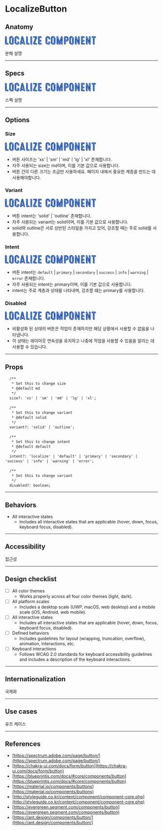 # LocalizeButton

## Anatomy

![./resources/anatomy/button.anatomy.png](./resources/anatomy/button.anatomy.png)

분해 설명

---

## Specs

![./resources/specs/button.specs.png](./resources/specs/button.specs.png)

스펙 설명

---

## Options

### Size

![./resources/options/button.options.size.png](./resources/options/button.options.size.png)

- 버튼 사이즈는 'xs' | 'sm' | 'md' | 'lg' | 'xl' 존재합니다.
- 자주 사용되는 size는 md이며, 이를 기본 값으로 사용합니다.
- 버튼 간의 다른 크기는 조금만 사용하세요. 페이지 내에서 중요한 계층을 만드는 데 사용해야합니다.

### Variant

![./resources/options/button.options.variant.png](./resources/options/button.options.variant.png)

- 버튼 intent는 'solid' | 'outline' 존재합니다.
- 자주 사용되는 variant는 solid이며, 이를 기본 값으로 사용합니다.
- solid와 outline은 서로 상반된 스타일을 가지고 있어, 강조할 때는 주로 solid를 사용합니다.

### Intent

![./resources/options/button.options.intent.png](./resources/options/button.options.intent.png)

- 버튼 intent는 `default` | `primary` | `secondary` | `success` | `info` | `warning` | `error` 존재합니다.
- 자주 사용되는 intent는 primary이며, 이를 기본 값으로 사용합니다.
- intent는 주로 계층과 상태를 나타내며, 강조할 떄는 primary를 사용합니다.

### Disabled

![./resources/options/button.options.disabled.png](./resources/options/button.options.disabled.png)

- 비활성화 된 상태의 버튼은 작업이 존재하지만 해당 상황에서 사용할 수 없음을 나타냅니다.
- 이 상태는 레이아웃 연속성을 유지하고 나중에 작업을 사용할 수 있음을 알리는 데 사용할 수 있습니다.

---

## Props

```tsx
  /**
   * Set this to change size
   * @default md
   */
  size?: 'xs' | 'sm' | 'md' | 'lg' | 'xl';

  /**
   * Set this to change variant
   * @default solid
   */
  variant?: 'solid' | 'outline';

  /**
   * Set this to change intent
   * @default default
   */
  intent?: 'localize' | 'default' | 'primary' | 'secondary' | 'success' | 'info' | 'warning' | 'error';

  /**
   * Set this to change variant
   */
  disabled?: boolean;
```

---

## Behaviors

- All interactive states
  - Includes all interactive states that are applicable (hover, down, focus, keyboard focus, disabled).

---

## Accessibility

접근성

---

## Design checklist

- [ ] All color themes
  - Works properly across all four color themes (light, dark).
- [ ] All platform scales
  - Includes a desktop scale (UWP, macOS, web desktop) and a mobile scale (iOS, Android, web mobile).
- [ ] All interactive states
  - Includes all interactive states that are applicable (hover, down, focus, keyboard focus, disabled).
- [ ] Defined behaviors
  - Includes guidelines for layout (wrapping, truncation, overflow), animation, interactions, etc.
- [ ] Keyboard interactions
  - Follows WCAG 2.0 standards for keyboard accessibility guidelines and includes a description of the keyboard interactions.

---

## Internationalization

국제화

---

## Use cases

유즈 케이스

---

## References

- [https://spectrum.adobe.com/page/button/](https://spectrum.adobe.com/page/button/)
- [https://chakra-ui.com/docs/form/button](https://chakra-ui.com/docs/form/button)
- [https://blueprintjs.com/docs/#core/components/button](https://blueprintjs.com/docs/#core/components/button)
- [https://material.io/components/buttons](https://material.io/components/buttons)
- [http://styleguide.co.kr/content/component/component-core.php](http://styleguide.co.kr/content/component/component-core.php)
- [https://evergreen.segment.com/components/button](https://evergreen.segment.com/components/button)
- [https://ant.design/components/button/](https://ant.design/components/button/)
